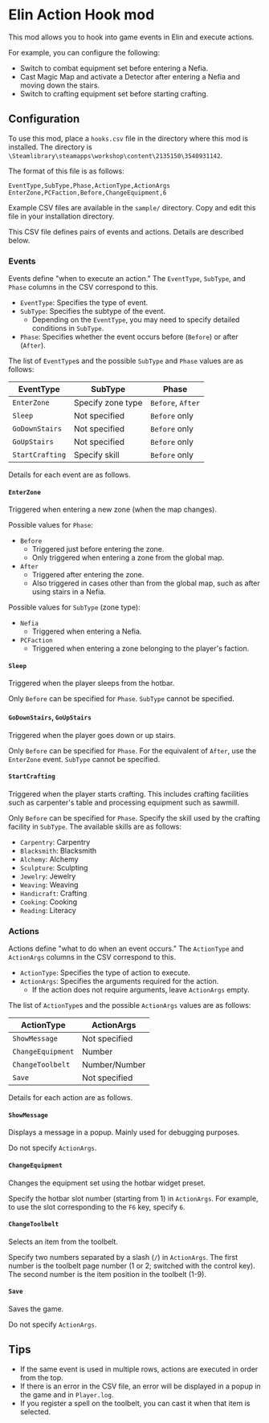 # Elin Action Hook mod

This mod allows you to hook into game events in Elin and execute actions.

For example, you can configure the following:

* Switch to combat equipment set before entering a Nefia.
* Cast Magic Map and activate a Detector after entering a Nefia and moving down the stairs.
* Switch to crafting equipment set before starting crafting.

## Configuration

To use this mod, place a `hooks.csv` file in the directory where this mod is installed.
The directory is `\Steamlibrary\steamapps\workshop\content\2135150\3540931142`.

The format of this file is as follows:

```csv
EventType,SubType,Phase,ActionType,ActionArgs
EnterZone,PCFaction,Before,ChangeEquipment,6
```

Example CSV files are available in the `sample/` directory. Copy and edit this file in your installation directory.

This CSV file defines pairs of events and actions. Details are described below.

### Events

Events define "when to execute an action." The `EventType`, `SubType`, and `Phase` columns in the CSV correspond to this.

* `EventType`: Specifies the type of event.
* `SubType`: Specifies the subtype of the event.
  * Depending on the `EventType`, you may need to specify detailed conditions in `SubType`.
* `Phase`: Specifies whether the event occurs before (`Before`) or after (`After`).

The list of `EventType`s and the possible `SubType` and `Phase` values are as follows:

| EventType      | SubType                | Phase             |
|----------------|-----------------------|-------------------|
| `EnterZone`    | Specify zone type      | `Before`, `After` |
| `Sleep`        | Not specified          | `Before` only     |
| `GoDownStairs` | Not specified          | `Before` only     |
| `GoUpStairs`   | Not specified          | `Before` only     |
| `StartCrafting`| Specify skill          | `Before` only     |

Details for each event are as follows.

#### `EnterZone`

Triggered when entering a new zone (when the map changes).

Possible values for `Phase`:

* `Before`
  * Triggered just before entering the zone.
  * Only triggered when entering a zone from the global map.
* `After`
  * Triggered after entering the zone.
  * Also triggered in cases other than from the global map, such as after using stairs in a Nefia.

Possible values for `SubType` (zone type):

* `Nefia`
  * Triggered when entering a Nefia.
* `PCFaction`
  * Triggered when entering a zone belonging to the player's faction.

#### `Sleep`

Triggered when the player sleeps from the hotbar.

Only `Before` can be specified for `Phase`.
`SubType` cannot be specified.

#### `GoDownStairs`, `GoUpStairs`

Triggered when the player goes down or up stairs.

Only `Before` can be specified for `Phase`. For the equivalent of `After`, use the `EnterZone` event.
`SubType` cannot be specified.

#### `StartCrafting`

Triggered when the player starts crafting.
This includes crafting facilities such as carpenter's table and processing equipment such as sawmill.

Only `Before` can be specified for `Phase`.
Specify the skill used by the crafting facility in `SubType`. The available skills are as follows:

* `Carpentry`: Carpentry
* `Blacksmith`: Blacksmith
* `Alchemy`:  Alchemy
* `Sculpture`: Sculpting
* `Jewelry`: Jewelry
* `Weaving`: Weaving
* `Handicraft`: Crafting
* `Cooking`: Cooking
* `Reading`: Literacy

### Actions

Actions define "what to do when an event occurs." The `ActionType` and `ActionArgs` columns in the CSV correspond to this.

* `ActionType`: Specifies the type of action to execute.
* `ActionArgs`: Specifies the arguments required for the action.
  * If the action does not require arguments, leave `ActionArgs` empty.

The list of `ActionType`s and the possible `ActionArgs` values are as follows:

| ActionType         | ActionArgs           |
|--------------------|---------------------|
| `ShowMessage`      | Not specified       |
| `ChangeEquipment`  | Number              |
| `ChangeToolbelt`   | Number/Number       |
| `Save`             | Not specified       |

Details for each action are as follows.

#### `ShowMessage`

Displays a message in a popup. Mainly used for debugging purposes.

Do not specify `ActionArgs`.

#### `ChangeEquipment`

Changes the equipment set using the hotbar widget preset.

Specify the hotbar slot number (starting from 1) in `ActionArgs`.
For example, to use the slot corresponding to the `F6` key, specify `6`.

#### `ChangeToolbelt`

Selects an item from the toolbelt.

Specify two numbers separated by a slash (`/`) in `ActionArgs`.
The first number is the toolbelt page number (1 or 2; switched with the control key).
The second number is the item position in the toolbelt (1-9).

#### `Save`

Saves the game.

Do not specify `ActionArgs`.

## Tips

* If the same event is used in multiple rows, actions are executed in order from the top.
* If there is an error in the CSV file, an error will be displayed in a popup in the game and in `Player.log`.
* If you register a spell on the toolbelt, you can cast it when that item is selected.
